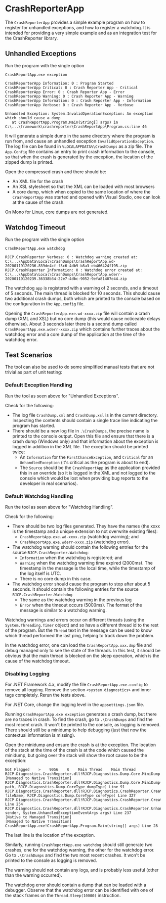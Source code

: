 # CrashReporterApp

The `CrashReporterApp` provides a simple example program on how to register for
unhandled exceptions, and how to register a watchdog. It is intended for
providing a very simple example and as an integration test for the CrashReporter
library.

## Unhandled Exceptions

Run the program with the single option

```text
CrashReportApp.exe exception

CrashReporterApp Information: 0 : Program Started
CrashReporterApp Critical: 0 : Crash Reporter App - Critical
CrashReporterApp Error: 0 : Crash Reporter App - Error
CrashReporterApp Warning: 0 : Crash Reporter App - Warning
CrashReporterApp Information: 0 : Crash Reporter App - Information
CrashReporterApp Verbose: 0 : Crash Reporter App - Verbose

Unhandled Exception: System.InvalidOperationException: An exception which should cause a dump
   at CrashReportApp.Program.Main(String[] args) in C:\...\framework\crashreporter\CrashReportApp\Program.cs:line 46
```

It will generate a simple dump in the same directory where the program is run
from, and cause an unhandled exception `InvalidOperationException`. The log file
can be found in `%LOCALAPPDATA%\CrashDumps` as a zip file. The `App.Config` file
contains an entry to print crash information to the console, so that when the
crash is generated by the exception, the location of the zipped dump is printed.

Open the compressed crash and there should be:

* An XML file for the crash
* An XSL stylesheet so that the XML can be loaded with most browsers
* A core dump, which when copied to the same location of where the
  `CrashReportApp` was started and opened with Visual Studio, one can look at
  the cause of the crash.

On Mono for Linux, core dumps are not generated.

## Watchdog Timeout

Run the program with the single option

```text
CrashReportApp.exe watchdog

RJCP.CrashReporter Verbose: 0 : Watchdog warning created at: C:\...\AppData\Local\CrashDumps\CrashReportApp.wd-20200119120236.839de4cf-f3c6-4db9-b8a3-eb466424f195.zip
RJCP.CrashReporter Information: 0 : Watchdog error created at: C:\...\AppData\Local\CrashDumps\CrashReportApp.wderr-20200119120239.36338b34-22e7-4dbc-9052-9efa81407e44.zip
```

The watchdog `app` is registered with a warning of 2 seconds, and a timeout of 5
seconds. The main thread is blocked for 10 seconds. This should cause two
additional crash dumps, both which are printed to the console based on the
configuration in the `App.config` file.

Opening the `CrashReporterApp.exe.wd-xxxx.zip` file will contain a crash dump
(XML and XSL) but no core dump (this would cause noticeable delays otherwise).
About 3 seconds later there is a second dump called
`CrashReportApp.exe.wderr-xxxx.zip` which contains further traces about the
watchdog error and a core dump of the application at the time of the watchdog
error.

## Test Scenarios

The tool can also be used to do some simplified manual tests that are not
trivial as part of unit testing:

### Default Exception Handling

Run the tool as seen above for "Unhandled Exceptions".

Check for the following:

* The log file `CrashDump.xml` and `CrashDump.xsl` is in the current directory.
  Inspecting the contents should contain a single trace line indicating the
  program has started.
* There should be a new log file in `.\CrashDumps`, the precise name is printed
  to the console output. Open this file and ensure that there is a crash dump
  (Windows only) and that information about the exception is logged in addition
  in the XML file. The exception should be printed twice:
  * An `Information` for the `FirstChanceException`, and `Critical` for an
    `UnhandledException` (it's critical as the program is about to end).
  * The `Source` should be the `CrashReportApp` as the application provided this
    in an override (so it is logged in the XML and not logged to the console
    which would be lost when providing bug reports to the developer in real
    scenarios).

### Default Watchdog Handling

Run the tool as seen above for "Watchdog Handling".

Check for the following:

* There should be two log files generated. They have the names (the xxxx is the
  timestamp and a unique extension to not overwrite existing files):
  * `CrashReportApp.exe.wd-xxxx.zip` (watchdog warning); and
  * `CrashReportApp.exe.wderr-xxxx.zip` (watchdog error).
* The watchdog warning should contain the following entries for the source
  `RJCP.CrashReporter.Watchdog`:
  * `Information` when the watchdog is registered; and
  * `Warning` when the watchdog warning time expired (2000ms). The timestamp in
    the message is the local time, while the timestamp of the log itself is UTC.
  * There is no core dump in this case.
* The watchdog error should cause the program to stop after about 5 seconds. It
  should contain the following entries for the source
  `RJCP.CrashReporter.Watchdog`:
  * The same as the watchdog warning in the previous log
  * `Error` when the timeout occurs (5000ms). The format of the message is
    similar to a watchdog warning.

Watchdog warnings and errors occur on different threads (using the
`System.Threading.Timer` object) and so have a different thread id to the rest
of the program. But the `Thread` text in the message can be used to know which
thread performed the last ping, helping to track down the problem.

In the watchdog error, one can load the `CrashReportApp.xxx.dmp` file and debug
managed only to see the state of the threads. In this test, it should be obvious
that the main thread is blocked on the sleep operation, which is the cause of
the watchdog timeout.

### Disabling Logging

For .NET Framework 4.x, modify the file `CrashReportApp.exe.config` to remove
all logging. Remove the section `<system.diagnostics>` and inner tags
completely. Rerun the tests above.

For .NET Core, change the logging level in the `appsettings.json` file.

Running `CrashReportApp.exe exception` generates a crash dump, but there are no
traces in crash. To find the crash, go to `.\CrashDumps` and find the most
recent crash. It won't be printed to the console, as logging is removed. There
should still be a minidump to help debugging (just that now the contextual
information is missing).

Open the minidump and ensure the crash is at the exception. The location of the
stack at the time of the crash is at the code which caused the minidump, but
going over the stack will show the root cause to be the exception:

```text
Not Flagged    >    9056    0    Main Thread    Main Thread
RJCP.Diagnostics.CrashReporter.dll!RJCP.Diagnostics.Dump.Core.MiniDump
[Managed to Native Transition]
RJCP.Diagnostics.CrashReporter.dll!RJCP.Diagnostics.Dump.Core.MiniDump(string path, RJCP.Diagnostics.Dump.CoreType dumpType) Line 91
RJCP.Diagnostics.CrashReporter.dll!RJCP.Diagnostics.CrashReporter.CreateDump(string fileName, RJCP.Diagnostics.Dump.CoreType coreType) Line 327
RJCP.Diagnostics.CrashReporter.dll!RJCP.Diagnostics.CrashReporter.CreateDump() Line 254
RJCP.Diagnostics.CrashReporter.dll!RJCP.Diagnostics.CrashReporter.UnhandledExceptionHandler(object sender, System.UnhandledExceptionEventArgs args) Line 237
[Native to Managed Transition]
[Managed to Native Transition]
CrashReportApp.exe!CrashReportApp.Program.Main(string[] args) Line 28
```

The last line is the location of the exception.

Similarly, running `CrashReportApp.exe watchdog` should still generate two
crashes, one for the watchdog warning, the other for the watchdog error. Go to
`.\CrashDumps` and find the two most recent crashes. It won't be printed to the
console as logging is removed.

The warning should not contain any logs, and is probably less useful (other than
the warning occurred).

The watchdog error should contain a dump that can be loaded with a debugger.
Observe that the watchdog error can be identified with one of the stack frames
on the `Thread.Sleep(10000)` instruction.
